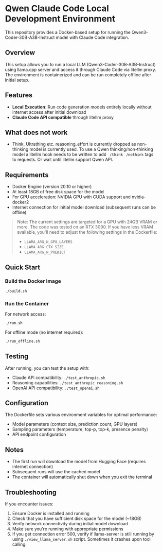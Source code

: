 # Qwen Claude Code Local Development Environment

This repository provides a Docker-based setup for running the Qwen3-Coder-30B-A3B-Instruct model with Claude Code integration.

## Overview

This setup allows you to run a local LLM (Qwen3-Coder-30B-A3B-Instruct) using llama.cpp server and access it through Claude Code via litellm proxy. The environment is containerized and can be run completely offline after initial setup.

## Features

- **Local Execution**: Run code generation models entirely locally without internet access after initial download
- **Claude Code API compatible** through litellm proxy

## What does not work
- Think, Ultrathing etc. reasoning_effort is currently dropped as non-thinking model is currently used. To use a Qwen thinking/non-thinking model a litellm hook needs to be written to add ` /think`  ` /nothink` tags to requests. Or wait until litellm support Qwen API.

## Requirements

- Docker Engine (version 20.10 or higher)
- At least 18GB of free disk space for the model
- For GPU acceleration: NVIDIA GPU with CUDA support and nvidia-docker2
- Internet connection for initial model download (subsequent runs can be offline)

> Note: The current settings are targeted for a GPU with 24GB VRAM or more. The code was tested on an RTX 3090. If you have less VRAM available, you'll need to adjust the following settings in the Dockerfile:
> - `LLAMA_ARG_N_GPU_LAYERS`
> - `LLAMA_ARG_CTX_SIZE`
> - `LLAMA_ARG_N_PREDICT`

## Quick Start

### Build the Docker Image

```bash
./build.sh
```
### Run the Container

For network access:
```bash
./run.sh
```

For offline mode (no internet required):
```bash
./run_offline.sh
```

## Testing

After running, you can test the setup with:

- Claude API compatibility: `./test_anthropic.sh`
- Reasoning capabilities: `./test_anthropic_reasoning.sh`
- OpenAI API compatibility: `./test_openai.sh`

## Configuration

The Dockerfile sets various environment variables for optimal performance:

- Model parameters (context size, prediction count, GPU layers)
- Sampling parameters (temperature, top-p, top-k, presence penalty)
- API endpoint configuration

## Notes

- The first run will download the model from Hugging Face (requires internet connection)
- Subsequent runs will use the cached model
- The container will automatically shut down when you exit the terminal

## Troubleshooting

If you encounter issues:
1. Ensure Docker is installed and running
2. Check that you have sufficient disk space for the model (~18GB)
3. Verify network connectivity during initial model download
4. Make sure you're running with appropriate permissions
5. If you get connection error 500, verify if llama-server is still running by using `./view_llama_server.sh` script. Sometimes it crashes upon tool calling.
